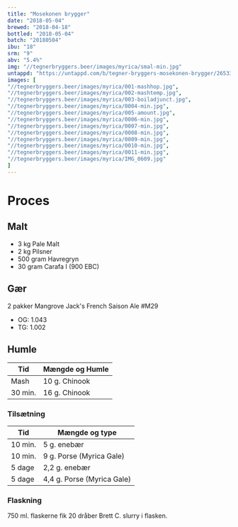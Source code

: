 ```yaml
---
title: "Mosekonen brygger"
date: "2018-05-04"
brewed: "2018-04-18"
bottled: "2018-05-04"
batch: "20180504"
ibu: "18"
srm: "9"
abv: "5.4%"
img: "//tegnerbryggers.beer/images/myrica/smal-min.jpg"
untappd: "https://untappd.com/b/tegner-bryggers-mosekonen-brygger/2653398"
images: [
"//tegnerbryggers.beer/images/myrica/001-mashhop.jpg",
"//tegnerbryggers.beer/images/myrica/002-mashtemp.jpg",
"//tegnerbryggers.beer/images/myrica/003-boiladjunct.jpg",
"//tegnerbryggers.beer/images/myrica/0004-min.jpg",
"//tegnerbryggers.beer/images/myrica/005-amount.jpg",
"//tegnerbryggers.beer/images/myrica/0006-min.jpg",
"//tegnerbryggers.beer/images/myrica/0007-min.jpg",
"//tegnerbryggers.beer/images/myrica/0008-min.jpg",
"//tegnerbryggers.beer/images/myrica/0009-min.jpg",
"//tegnerbryggers.beer/images/myrica/0010-min.jpg",
"//tegnerbryggers.beer/images/myrica/0011-min.jpg",
"//tegnerbryggers.beer/images/myrica/IMG_0609.jpg"
]
---
```


# Proces

## Malt

* 3 kg Pale Malt
* 2 kg Pilsner
* 500 gram Havregryn
* 30 gram Carafa I (900 EBC)

## Gær

2 pakker Mangrove Jack's French Saison Ale #M29

* OG: 1.043
* TG: 1.002

## Humle

| Tid     | Mængde og Humle |
| ------- | --------------- |
| Mash    | 10 g. Chinook   |
| 30 min. | 16 g. Chinook   |

### Tilsætning

| Tid     | Mængde og type             |
| ------- | -------------------------- |
| 10 min. | 5 g. enebær                |
| 10 min. | 9 g. Porse (Myrica Gale)   |
| 5 dage  | 2,2 g. enebær              |
| 5 dage  | 4,4 g. Porse (Myrica Gale) |

### Flaskning

750 ml. flaskerne fik 20 dråber Brett C. slurry i flasken.
